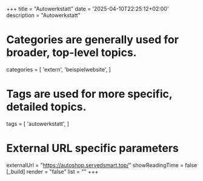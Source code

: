+++
title = "Autowerkstatt"
date = '2025-04-10T22:25:12+02:00'
description = "Autowerkstatt"
# Categories are generally used for broader, top-level topics.
categories = [
 'extern',
 'beispielwebsite',
]
# Tags are used for more specific, detailed topics.
tags = [
 'autowerkstatt',
]
# External URL specific parameters
externalUrl = "https://autoshop.servedsmart.top/"
showReadingTime = false
[_build]
render = "false"
list = ""
+++
